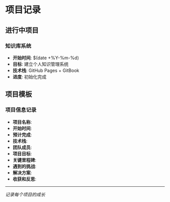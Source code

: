# 项目记录

## 进行中项目

### 知识库系统
- **开始时间**: $(date +%Y-%m-%d)
- **目标**: 建立个人知识管理系统
- **技术栈**: GitHub Pages + GitBook
- **进度**: 初始化完成

## 项目模板

### 项目信息记录
- **项目名称**: 
- **开始时间**: 
- **预计完成**: 
- **技术栈**: 
- **团队成员**: 
- **项目目标**: 
- **关键里程碑**: 
- **遇到的挑战**: 
- **解决方案**: 
- **收获和反思**: 

---
*记录每个项目的成长*
